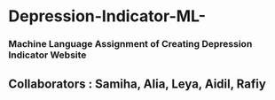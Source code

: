 # Depression-Indicator-ML-
### Machine Language Assignment of Creating Depression Indicator Website
## Collaborators : Samiha, Alia, Leya, Aidil, Rafiy
